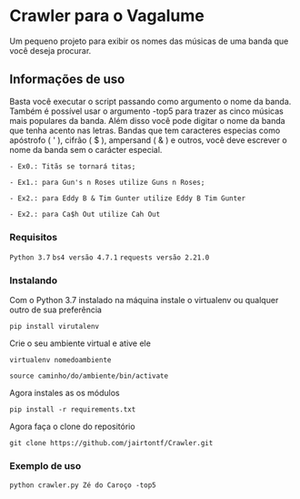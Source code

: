 # Crawler para o Vagalume

Um pequeno projeto para exibir os nomes das músicas de uma banda que você deseja procurar.

## Informações de uso

Basta você executar o script passando como argumento o nome da banda.
Também é possível usar o argumento -top5 para trazer as cinco músicas mais populares da banda.
Além disso você pode digitar o nome da banda que tenha acento nas letras.
Bandas que tem caracteres especias como apóstrofo ( ' ), cifrão ( $ ), ampersand
  ( & ) e outros, você deve escrever o nome da banda sem o carácter especial.


```- Ex0.: Titãs se tornará titas;```

```- Ex1.: para Gun's n Roses utilize Guns n Roses;```

```- Ex2.: para Eddy B & Tim Gunter utilize Eddy B Tim Gunter```

```- Ex2.: para Ca$h Out utilize Cah Out```


### Requisitos

```Python 3.7```
```bs4 versão 4.7.1```
```requests versão 2.21.0```


### Instalando

Com o Python 3.7 instalado na máquina instale o virtualenv ou qualquer outro de sua preferência

```pip install virutalenv```

Crie o seu ambiente virtual e ative ele

```virtualenv nomedoambiente```

```source caminho/do/ambiente/bin/activate```

Agora instales as os módulos

```pip install -r requirements.txt```

Agora faça o clone do repositório

```git clone https://github.com/jairtontf/Crawler.git```

### Exemplo de uso

```python crawler.py Zé do Caroço -top5```
